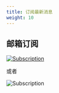 ```yaml
---
title: 订阅最新消息
weight: 10
---
```


## 邮箱订阅

[![Subscription](/image/subscription.svg)](https://tinyletter.com/im623)

或者

<div style="width: 256px">

![Subscription](/image/letter.svg)

</div>
